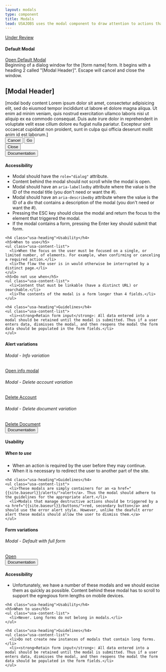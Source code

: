 ```yaml
---
layout: modals
type: component
title: Modals
lead: USAJOBS uses the modal component to draw attention to actions that require user input.
---
```


<a href="{{ site.baseurl }}/getting-started/#maturity" class="usa-label maturity under_review">Under Review</a>

<h4 class="usa-heading-alt">Default Modal</h4>
<div class="preview">
  <a href="#modal-trigger" class="usa-button usajobs-button" data-object-trigger="modal" data-target="#modal-demo">Open Default Modal</a>

  <div class="usajobs-modal" data-object="modal" data-state="is-closed" id="modal-default" aria-hidden="true" role="dialog" aria-labelledby="usajobs-modal-heading" aria-describedby="usajobs-modal-description">
    <div class="usajobs-modal__dialog">
      <div class="usajobs-modal__content">
        <div id="usajobs-modal-description" class="usajobs-assistive-text">
          Beginning of a dialog window for the [form name] form. It begins with a heading 2
          called &quot;[Modal Header]&quot;. Escape will cancel and close the window.
        </div>
        <div class="usajobs-modal__header">
          <h2 id="usajobs-modal-heading" class="usajobs-modal__title">[Modal Header]</h2>
        </div>
        <div class="usajobs-modal__body">
          [modal body content Lorem ipsum dolor sit amet, consectetur adipisicing elit, sed do eiusmod tempor incididunt ut labore et dolore magna aliqua. Ut enim ad minim veniam,
          quis nostrud exercitation ullamco laboris nisi ut aliquip ex ea commodo
          consequat. Duis aute irure dolor in reprehenderit in voluptate velit esse
          cillum dolore eu fugiat nulla pariatur. Excepteur sint occaecat cupidatat non
          proident, sunt in culpa qui officia deserunt mollit anim id est laborum.]
        </div>
        <div class="usajobs-modal__footer">
          <button class="usa-button-big usa-button-outline" data-behavior="modal.close">Cancel</button>
          <button class="usa-button-big usa-button-primary" data-behavior="modal.close">Go</button>
        </div>
        <div class="usajobs-modal__actions">
          <button class="usajobs-modal__close" data-behavior="modal.close" >
            <span class="usajobs-assistive-text">Close</span>
          </button>
        </div>
      </div>
    </div>
  </div>
</div>

<div class="usa-accordion-bordered usa-accordion-docs">
  <button class="usa-button-unstyled usa-accordion-button"
      aria-expanded="true" aria-controls="collapsible-0">
    Documentation
  </button>
  <div id="collapsible-0" aria-hidden="false" class="usa-accordion-content">
    <h4 class="usa-heading">Accessibility</h4>
    <ul class="usa-content-list">
      <li>Modal should have the <code>role="dialog"</code> attribute.</li>
      <li>Content behind the modal should not scroll while the modal is open.</li>
      <li>Modal should have an <code>aria-labelledby</code> attribute where the value is the ID of the modal title (you don't need or want the #).</li>
      <li>Modal should have an <code>aria-describedby</code> attribute where the value is the ID of a div that contains a description of the modal (you don't need or want the #).</li>
      <li>Pressing the ESC key should close the modal and return the focus to the element that triggered the modal.</li>
      <li>If the modal contains a form, pressing the Enter key should submit that form.</li>
    </ul>

    <h4 class="usa-heading">Usability</h4>
    <h5>When to use</h5>
    <ul class="usa-content-list">
      <li>When the focus on the user must be focused on a single, or limited number, of elements. For example, when confirming or canceling a required action.</li>
      <li>The flow the user is in would otherwise be interrupted by a distinct page.</li>
    </ul>
    <h5>Do not use when</h5>
    <ul class="usa-content-list">
      <li>Content that must be linkable (have a distinct URL) or searchable.</li>
      <li>The contents of the modal is a form longer than 4 fields.</li>
    </ul>

    <h4 class="usa-heading">Guidelines</h4>
    <ul class="usa-content-list">
      <li><strong>Retain form input</strong>: All data entered into a modal should be retained until the modal is submitted. Thus if a user enters data, dismisses the modal, and then reopens the modal the form data should be populated in the form fields.</li>
    </ul>
  </div>
</div>

<h4 class="usa-heading-alt">Alert variations</h4>
<div class="preview">
  <h6 class="usa-heading-alt">Modal - Info variation</h6>
  <a href="#modal-trigger" class="usa-button usajobs-button" data-object-trigger="modal" data-target="#modal-info-demo">Open info modal</a>

  <h6 class="usa-heading-alt">Modal - Delete account variation</h6>
  <a href="#modal-trigger" class="usa-button usajobs-button usa-button-secondary" data-object-trigger="modal" data-target="#modal-delete-account">Delete Account</a>

  <h6 class="usa-heading-alt">Modal - Delete document variation</h6>
  <a href="#modal-trigger" class="usa-button usajobs-button usa-button-secondary" data-object-trigger="modal" data-target="#modal-delete-document">Delete Document</a>
</div>

<div class="usa-accordion-bordered usa-accordion-docs">
  <button class="usa-button-unstyled usa-accordion-button"
      aria-expanded="true" aria-controls="collapsible-0">
    Documentation
  </button>
  <div id="collapsible-0" aria-hidden="false" class="usa-accordion-content">
    <h4 class="usa-heading">Usability</h4>
    <h5>When to use</h5>
    <ul class="usa-content-list">
      <li>When an action is required by the user before they may continue.</li>
      <li>When it is necessary to redirect the user to another part of the site.</li> 
    </ul>

    <h4 class="usa-heading">Guidelines</h4>
    <ul class="usa-content-list">
      <li>These modals are simply containers for an <a href="{{site.baseurl}}/alerts/">alert</a>. Thus the modal should adhere to the guidelines for the appropriate alert.</li>
      <li>Modals that manage destructive actions should be triggered by a <a href="{{site.baseurl}}/buttons/">red, secondary button</a> and should use the error alert style. However, unlike the deafult error alert these modals should allow the user to dismiss them.</a>
    </ul>
  </div>
</div>

<h4 class="usa-heading-alt">Form variations</h4>
<div class="preview">
  <h6 class="usa-heading-alt">Modal - Default with full form</h6>
  <a href="#modal-trigger" class="usa-button usajobs-button" data-object-trigger="modal" data-target="#modal-wide-demo">Open</a>
</div>

<div class="usa-accordion-bordered usa-accordion-docs">
  <button class="usa-button-unstyled usa-accordion-button"
      aria-expanded="true" aria-controls="collapsible-0">
    Documentation
  </button>
  <div id="collapsible-0" aria-hidden="false" class="usa-accordion-content">
    <h4 class="usa-heading">Accessibility</h4>
    <ul class="usa-content-list">
      <li>Unfortunately, we have a number of these modals and we should excise them as quickly as possible. Content behind these modal has to scroll to support the egregious form lengths on mobile devices.</li>
    </ul>

    <h4 class="usa-heading">Usability</h4>
    <h5>When to use</h5>
    <ul class="usa-content-list">
      <li>Never. Long forms do not belong in modals.</li>
    </ul>

    <h4 class="usa-heading">Guidelines</h4>
    <ul class="usa-content-list">
      <li>Do not create new instances of modals that contain long forms.</li>
      <li><strong>Retain form input</strong>: All data entered into a modal should be retained until the modal is submitted. Thus if a user enters data, dismisses the modal, and then reopens the modal the form data should be populated in the form fields.</li>
    </ul>
  </div>
</div>

